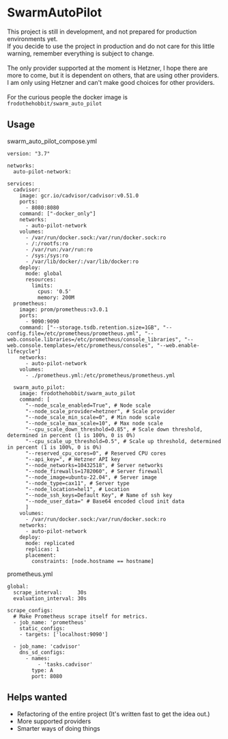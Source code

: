 # SwarmAutoPilot

This project is still in development, and not prepared for production environments yet. \
If you decide to use the project in production and do not care for this little warning, remember everything is subject to change. \
\
The only provider supported at the moment is Hetzner, I hope there are more to come, but it is dependent on others, that are using other providers. I am only using Hetzner and can't make good choices for other providers. \
\
For the curious people the docker image is ```frodothehobbit/swarm_auto_pilot```

## Usage
swarm_auto_pilot_compose.yml
```
version: "3.7"

networks:
  auto-pilot-network:

services:
  cadvisor:
    image: gcr.io/cadvisor/cadvisor:v0.51.0
    ports:
      - 8080:8080
    command: ["-docker_only"]
    networks:
      - auto-pilot-network
    volumes:
      - /var/run/docker.sock:/var/run/docker.sock:ro
      - /:/rootfs:ro
      - /var/run:/var/run:ro
      - /sys:/sys:ro
      - /var/lib/docker/:/var/lib/docker:ro
    deploy:
      mode: global
      resources:
        limits:
          cpus: '0.5'
          memory: 200M
  prometheus:
    image: prom/prometheus:v3.0.1
    ports:
      - 9090:9090
    command: ["--storage.tsdb.retention.size=1GB", "--config.file=/etc/prometheus/prometheus.yml", "--web.console.libraries=/etc/prometheus/console_libraries", "--web.console.templates=/etc/prometheus/consoles", "--web.enable-lifecycle"]
    networks:
      - auto-pilot-network
    volumes:
      - ./prometheus.yml:/etc/prometheus/prometheus.yml

  swarm_auto_pilot:
    image: frodothehobbit/swarm_auto_pilot
    command: [
      "--node_scale_enabled=True", # Node scale
      "--node_scale_provider=hetzner", # Scale provider
      "--node_scale_min_scale=0", # Min node scale
      "--node_scale_max_scale=10", # Max node scale
      "--cpu_scale_down_threshold=0.85", # Scale down threshold, determined in percent (1 is 100%, 0 is 0%)
      "--cpu_scale_up_threshold=0.5", # Scale up threshold, determined in percent (1 is 100%, 0 is 0%)
      "--reserved_cpu_cores=0", # Reserved CPU cores
      "--api_key=", # Hetzner API key 
      "--node_networks=10432518", # Server networks
      "--node_firewalls=1782060", # Server firewall
      "--node_image=ubuntu-22.04", # Server image
      "--node_type=cax11", # Server type
      "--node_location=hel1", # Location
      "--node_ssh_keys=Default Key", # Name of ssh key
      "--node_user_data=" # Base64 encoded cloud init data
      ]
    volumes:
      - /var/run/docker.sock:/var/run/docker.sock:ro
    networks:
      - auto-pilot-network
    deploy:
      mode: replicated
      replicas: 1
      placement:
        constraints: [node.hostname == hostname]
```

prometheus.yml
```
global:
  scrape_interval:     30s
  evaluation_interval: 30s

scrape_configs:
  # Make Prometheus scrape itself for metrics.
  - job_name: 'prometheus'
    static_configs:
    - targets: ['localhost:9090']

  - job_name: 'cadvisor'
    dns_sd_configs:
      - names:
          - 'tasks.cadvisor'
        type: A
        port: 8080
```

## Helps wanted
* Refactoring of the entire project (It's written fast to get the idea out.)
* More supported providers
* Smarter ways of doing things